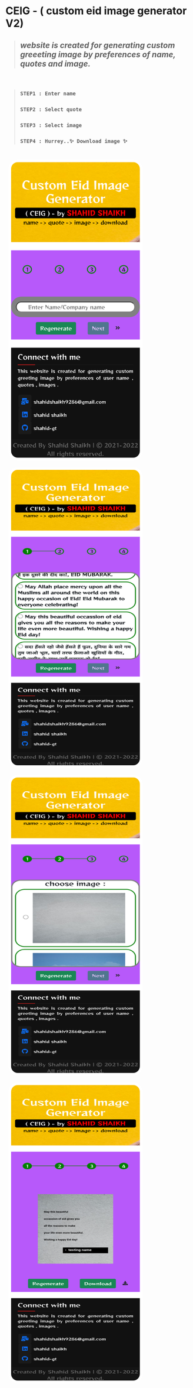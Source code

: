 # **CEIG - ( custom eid image generator V2)**

> ## ***website is created for generating custom greeeting image by preferences of name, quotes and image.***

<br>

> ### `STEP1 : Enter name`
> ### `STEP2 : Select quote`
> ### `STEP3 : Select image`
> ### `STEP4 : Hurrey..✨ Download image ✨`

<br>

<img src="./img/ss1.png" alt="drawing" height="800" width="350" style="margin:8px;border-radius:25px;border-style:solid;border-color:white;border-width:7px;"/>
<img src="./img/ss2.png" alt="drawing" height="800" width="350" style="margin:8px;border-radius:25px;border-style:solid;border-color:white;border-width:7px;"/>
<img src="./img/ss3.png" alt="drawing" height="800" width="350" style="margin:8px;border-radius:25px;border-style:solid;border-color:white;border-width:7px;"/>
<img src="./img/ss4.png" alt="drawing" height="800" width="350" style="margin:8px;border-radius:25px;border-style:solid;border-color:white;border-width:7px;"/>